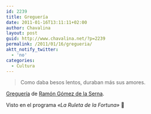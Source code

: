```yaml
---
id: 2239
title: Greguería
date: 2011-01-16T13:11:11+02:00
author: Chavalina
layout: post
guid: http://www.chavalina.net/?p=2239
permalink: /2011/01/16/gregueria/
aktt_notify_twitter:
  - 'no'
categories:
  - Cultura
---
```

> Como daba besos lentos, duraban más sus amores.

<a href="http://es.wikipedia.org/wiki/Greguer%C3%ADa" target="_blank">Greguería</a> de <a href="http://es.wikiquote.org/wiki/Ram%C3%B3n_G%C3%B3mez_de_la_Serna" target="_blank">Ramón Gómez de la Serna</a>.

Visto en el programa _«La Ruleta de la Fortuna»_ 🙂